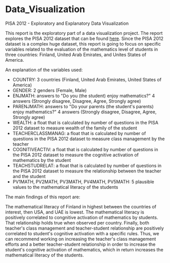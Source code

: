 # Data_Visualization
PISA 2012 - Exploratory and Explanatory Data Visualization

This report is the exploratory part of a data visualization project. The report explores the PISA 2012 dataset that can be found [here](https://www.google.com/url?q=https://s3.amazonaws.com/udacity-hosted-downloads/ud507/pisa2012.csv.zip&sa=D&ust=1551376898573000). Since the PISA 2012 dataset is a complex huge dataset, this report is going to focus on specific variables related to the evaluation of the mathematics level of students in three countries: Finland, United Arab Emirates, and Unites States of America.

An explanation of the variables used:

- COUNTRY: 3 countries (Finland, United Arab Emirates, United States of America)
- GENDER: 2 genders (Female, Male)
- ENJMATH: answers to "Do you (the student) enjoy mathematics?" 4 answers (Strongly disagree, Disagree, Agree, Strongly agree)
- PARENJMATH: answers to "Do your parents (the student's parents) enjoy mathematics?" 4 answers (Strongly disagree, Disagree, Agree, Strongly agree)
- WEALTH: a float that is calculated by number of questions in the PISA 2012 dataset to measure wealth of the family of the student
- TEACHERCLASSMANAG: a float that is calculated by number of questions in the PISA 2012 dataset to measure class management by the teacher
- COGNITIVEACTIV: a float that is calculated by number of questions in the PISA 2012 dataset to measure the cognitive activation of mathematics by the student
- TEACHSTUDRELAT: a float that is calculated by number of questions in the PISA 2012 dataset to measure the relationship between the teacher and the student
- PV1MATH, PV2MATH, PV3MATH, PV4MATH, PV5MATH: 5 plausible values to the mathematical literacy of the students

The main findings of this report are:

The mathematical literacy of Finland in highest between the countries of interest, then USA, and UAE is lowest. The mathematical literacy is positively correlated to congnitive activation of mathematics by students. That relationship holds true when observed per country. Finally, both teacher's class management and teacher-student relationship are positively correlated to student's cognitive activation with a specific rules. Thus, we can recommend working on increasing the teacher's class management efforts and a better teacher-student relationship in order to increase the student's cognitive activation of mathematics, which in return increases the mathematical literacy of the students.
